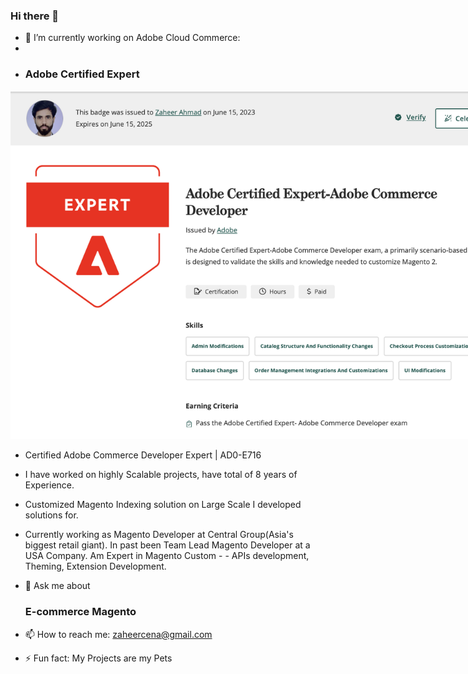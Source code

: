 ### Hi there 👋

<!--
**zaheercena/zaheercena** is a ✨ _special_ ✨ repository because its `README.md` (this file) appears on your GitHub profile.

Here are some ideas to get you started:
-->
- 🔭 I’m currently working on Adobe Cloud Commerce:
- 
- <h3>Adobe Certified Expert </h3> 
<img src="https://github.com/zaheercena/zaheercena/blob/main/sc1.png" alt="Cozmot.com" id="brochure" style="max-width: 800px;width: 800px;">

- Certified Adobe Commerce Developer Expert | AD0-E716
- I have worked on highly Scalable projects, have total of 8 years of Experience.
- Customized Magento Indexing solution on Large Scale I developed solutions for.
- Currently working as Magento Developer at Central Group(Asia's biggest retail giant). In past been Team Lead Magento Developer at a USA Company. Am Expert in Magento Custom - - APIs development, Theming, Extension Development.

- 💬 Ask me about <h3>E-commerce Magento</h3>
- 📫 How to reach me: zaheercena@gmail.com
- ⚡ Fun fact: My Projects are my Pets
<!--<img src="https://cdn.shopify.com/s/files/1/0506/7780/9323/files/Cozmot_Inc_Trifold_Brochure-2.jpg?v=1612249574" alt="Cozmot.com" id="brochure" data-height-percentage="54" data-actual-width="1628" data-actual-height="1063">
<img src="https://cdn.shopify.com/s/files/1/0506/7780/9323/files/Cozmot_Inc_Trifold_Brochure-1.jpg?v=1612292082" alt="Cozmot.com" id="brochure" data-height-percentage="54" data-actual-width="1628" data-actual-height="1063">-->
